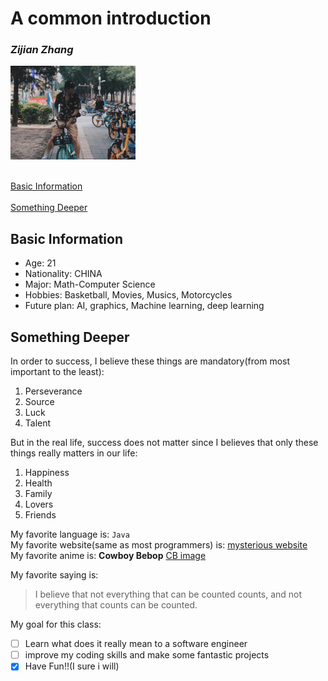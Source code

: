 # A common introduction

### **_Zijian Zhang_**
<img src="pic.jpg" width="200">
<br></br>


[Basic Information](#basic-information)
<br></br>
[Something Deeper](#something-deeper)


## Basic Information
- Age: 21
- Nationality: CHINA
- Major: Math-Computer Science
- Hobbies: Basketball, Movies, Musics, Motorcycles
- Future plan: AI, graphics, Machine learning, deep learning

## Something Deeper
In order to success, I believe these things are mandatory(from most important to the least):
1. Perseverance
2. Source
3. Luck
4. Talent

But in the real life, success does not matter since I believes that only these things really matters in our life:
1. Happiness
2. Health
3. Family
4. Lovers
5. Friends

My favorite language is: `Java`<br>
My favorite website(same as most programmers) is: [mysterious website](https://stackoverflow.com/)<br>
My favorite anime is: **Cowboy Bebop** [CB image](cb.jpg)

My favorite saying is:
> I believe that not everything that can be counted counts, and not everything that counts can be counted.

My goal for this class:
- [ ] Learn what does it really mean to a software engineer
- [ ] improve my coding skills and make some fantastic projects
- [x] Have Fun!!(I sure i will)
